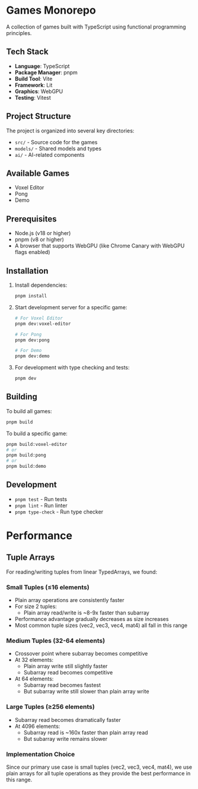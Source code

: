 # Games Monorepo

A collection of games built with TypeScript using functional programming principles.

## Tech Stack

- **Language**: TypeScript
- **Package Manager**: pnpm
- **Build Tool**: Vite
- **Framework**: Lit
- **Graphics**: WebGPU
- **Testing**: Vitest

## Project Structure

The project is organized into several key directories:
- `src/` - Source code for the games
- `models/` - Shared models and types
- `ai/` - AI-related components

## Available Games

- Voxel Editor
- Pong
- Demo

## Prerequisites

- Node.js (v18 or higher)
- pnpm (v8 or higher)
- A browser that supports WebGPU (like Chrome Canary with WebGPU flags enabled)

## Installation

1. Install dependencies:
   ```bash
   pnpm install
   ```

2. Start development server for a specific game:
   ```bash
   # For Voxel Editor
   pnpm dev:voxel-editor

   # For Pong
   pnpm dev:pong

   # For Demo
   pnpm dev:demo
   ```

3. For development with type checking and tests:
   ```bash
   pnpm dev
   ```

## Building

To build all games:
```bash
pnpm build
```

To build a specific game:
```bash
pnpm build:voxel-editor
# or
pnpm build:pong
# or
pnpm build:demo
```

## Development

- `pnpm test` - Run tests
- `pnpm lint` - Run linter
- `pnpm type-check` - Run type checker

# Performance

## Tuple Arrays

For reading/writing tuples from linear TypedArrays, we found:

### Small Tuples (≤16 elements)
- Plain array operations are consistently faster
- For size 2 tuples:
  - Plain array read/write is ~8-9x faster than subarray
- Performance advantage gradually decreases as size increases
- Most common tuple sizes (vec2, vec3, vec4, mat4) all fall in this range

### Medium Tuples (32-64 elements)
- Crossover point where subarray becomes competitive
- At 32 elements:
  - Plain array write still slightly faster
  - Subarray read becomes competitive
- At 64 elements:
  - Subarray read becomes fastest
  - But subarray write still slower than plain array write

### Large Tuples (≥256 elements)
- Subarray read becomes dramatically faster
- At 4096 elements:
  - Subarray read is ~160x faster than plain array read
  - But subarray write remains slower

### Implementation Choice
Since our primary use case is small tuples (vec2, vec3, vec4, mat4), we use plain arrays for all tuple operations as they provide the best performance in this range.
